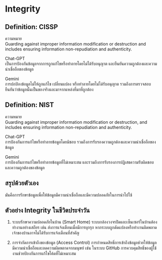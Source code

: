 # Integrity

## Definition: CISSP
ความหมาย  
Guarding against improper information modification or destruction and includes ensuring information non-repudiation and authenticity.

Chat-GPT  
เป็นการป้องกันข้อมูลจากการถูกแก้ไขหรือทำลายโดยไม่ได้รับอนุญาต และยืนยันความถูกต้องและความน่าเชื่อถือของข้อมูล

Gemini  
การปกป้องข้อมูลไม่ให้ถูกแก้ไข เปลี่ยนแปลง หรือทำลายโดยไม่ได้รับอนุญาต รวมถึงการตรวจสอบยืนยันว่าข้อมูลนั้นเป็นของจริงและมาจากแหล่งที่มาที่ถูกต้อง

## Definition: NIST
ความหมาย  
Guarding against improper information modification or destruction, and includes ensuring information non-repudiation and authenticity.

Chat-GPT  
การป้องกันการแก้ไขหรือทำลายข้อมูลโดยมิชอบ รวมถึงการรับรองความถูกต้องและความน่าเชื่อถือของข้อมูล

Gemini  
การป้องกันการแก้ไขหรือทำลายข้อมูลที่ไม่เหมาะสม และรวมถึงการรับรองการปฏิเสธความรับผิดชอบและความถูกต้องของข้อมูล

## สรุปด้วยตัวเอง
มันคือการรักษาข้อมูลเพื่อให้ข้อมูลมีความน่าเชื่อถือและมีความปลอดภัยในการนำไปใช้

## ตัวอย่าง Integrity ในชีวิตประจำวัน

 1. ระบบรักษาความปลอดภัยในบ้าน (Smart Home)
ระบบกล้องวงจรปิดและเซ็นเซอร์ในบ้านต้องทำงานอย่างเสถียร เช่น ส่งการแจ้งเตือนเมื่อมีการบุกรุก หากระบบถูกดัดแปลงหรือทำงานผิดพลาด เจ้าของบ้านอาจไม่ได้รับการแจ้งเตือนที่สำคัญ

 2. การจำกัดการเข้าถึงของข้อมูล (Access Control)
การกำหนดสิทธิ์การเข้าถึงข้อมูลช่วยให้ข้อมูลมีความน่าเชื่อถือและลดความผิดพลาดจากมนุษย์ เช่น ในระบบ GitHub การควบคุมสิทธิ์ของผู้ใช้งานช่วยป้องกันการแก้ไขโค้ดที่ไม่เหมาะสม

